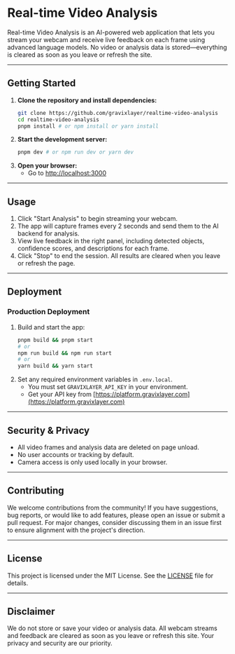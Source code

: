 
# Real-time Video Analysis

Real-time Video Analysis is an AI-powered web application that lets you stream your webcam and receive live feedback on each frame using advanced language models. No video or analysis data is stored—everything is cleared as soon as you leave or refresh the site.

---

## Getting Started

1. **Clone the repository and install dependencies:**
	```bash
	git clone https://github.com/gravixlayer/realtime-video-analysis
	cd realtime-video-analysis
	pnpm install # or npm install or yarn install
	```
2. **Start the development server:**
	```bash
	pnpm dev # or npm run dev or yarn dev
	```
3. **Open your browser:**
	- Go to [http://localhost:3000](http://localhost:3000)

---

## Usage

1. Click "Start Analysis" to begin streaming your webcam.
2. The app will capture frames every 2 seconds and send them to the AI backend for analysis.
3. View live feedback in the right panel, including detected objects, confidence scores, and descriptions for each frame.
4. Click "Stop" to end the session. All results are cleared when you leave or refresh the page.

---

## Deployment

### Production Deployment

1. Build and start the app:
	```bash
	pnpm build && pnpm start
	# or
	npm run build && npm run start
	# or
	yarn build && yarn start
	```
2. Set any required environment variables in `.env.local`.
	- You must set `GRAVIXLAYER_API_KEY` in your environment.
	- Get your API key from [https://platform.gravixlayer.com](https://platform.gravixlayer.com)

---

## Security & Privacy

- All video frames and analysis data are deleted on page unload.
- No user accounts or tracking by default.
- Camera access is only used locally in your browser.

---

## Contributing

We welcome contributions from the community! If you have suggestions, bug reports, or would like to add features, please open an issue or submit a pull request. For major changes, consider discussing them in an issue first to ensure alignment with the project's direction.

---

## License

This project is licensed under the MIT License. See the [LICENSE](LICENSE) file for details.

---

## Disclaimer

We do not store or save your video or analysis data. All webcam streams and feedback are cleared as soon as you leave or refresh this site. Your privacy and security are our priority.
